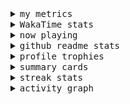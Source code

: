 <details>
  <summary>
    <samp>my metrics</samp>
  </summary>
  <br>

  ![🐳](https://github.com/kkhys/kkhys/blob/main/github-metrics.svg)
</details>

<details>
  <summary>
    <samp>WakaTime stats</samp>
  </summary>
  <br>

<!--START_SECTION:waka-->
![Code Time](http://img.shields.io/badge/Code%20Time-7%2C635%20hrs%2034%20mins-blue)

**🐱 My GitHub Data** 

> 📦 6.0 MB Used in GitHub's Storage 
 > 
> 🏆 2,737 Contributions in the Year 2025
 > 
> 💼 Opted to Hire
 > 
> 📜 19 Public Repositories 
 > 
> 🔑 26 Private Repositories 
 > 
**I'm an Early 🐤** 

```text
🌞 Morning                9729 commits        ███████░░░░░░░░░░░░░░░░░░   26.76 % 
🌆 Daytime                9733 commits        ███████░░░░░░░░░░░░░░░░░░   26.77 % 
🌃 Evening                14435 commits       ██████████░░░░░░░░░░░░░░░   39.70 % 
🌙 Night                  2460 commits        ██░░░░░░░░░░░░░░░░░░░░░░░   06.77 % 
```
📅 **I'm Most Productive on Sunday** 

```text
Monday                   4689 commits        ███░░░░░░░░░░░░░░░░░░░░░░   12.90 % 
Tuesday                  5158 commits        ████░░░░░░░░░░░░░░░░░░░░░   14.19 % 
Wednesday                5109 commits        ████░░░░░░░░░░░░░░░░░░░░░   14.05 % 
Thursday                 5194 commits        ████░░░░░░░░░░░░░░░░░░░░░   14.29 % 
Friday                   5171 commits        ████░░░░░░░░░░░░░░░░░░░░░   14.22 % 
Saturday                 4900 commits        ███░░░░░░░░░░░░░░░░░░░░░░   13.48 % 
Sunday                   6136 commits        ████░░░░░░░░░░░░░░░░░░░░░   16.88 % 
```


📊 **This Week I Spent My Time On** 

```text
🕑︎ Time Zone: Asia/Tokyo

💬 Programming Languages: 
Other                    31 hrs 3 mins       ███████████████░░░░░░░░░░   61.88 % 
TypeScript               13 hrs 45 mins      ███████░░░░░░░░░░░░░░░░░░   27.39 % 
Markdown                 2 hrs 17 mins       █░░░░░░░░░░░░░░░░░░░░░░░░   04.58 % 
Astro                    59 mins             ░░░░░░░░░░░░░░░░░░░░░░░░░   01.99 % 
JavaScript               36 mins             ░░░░░░░░░░░░░░░░░░░░░░░░░   01.21 % 

🔥 Editors: 
Chrome                   35 hrs 55 mins      ██████████████████░░░░░░░   71.58 % 
WebStorm                 14 hrs 15 mins      ███████░░░░░░░░░░░░░░░░░░   28.42 % 

💻 Operating System: 
Mac                      50 hrs 11 mins      █████████████████████████   100.00 % 
```


 Last Updated on 2025/10/06 18:55:53 UTC
<!--END_SECTION:waka-->
</details>

<details>
  <summary>
    <samp>now playing</samp>
  </summary>
  <br>

  [![🐟](https://spotify-github-profile.kittinanx.com/api/view?uid=31bo5yuxjgmecenqavrcmndnpt2m&cover_image=true&theme=default&show_offline=true&background_color=121212&interchange=false&bar_color_cover=false&bar_color=58c454)](https://github.com/kittinan/spotify-github-profile)
</details>

<details>
  <summary>
    <samp>github readme stats</samp>
  </summary>
  <br>

  <div> 
    <img alt="🐠" src="https://github-readme-stats.vercel.app/api?username=kkhys&count_private=true&show_icons=true&theme=dark&include_all_commits=true" />
    <img alt="🐟" src="https://github-readme-stats.vercel.app/api/top-langs/?username=kkhys&layout=compact&theme=dark&langs_count=10&hide=HTML,CSS,SCSS" />
  </div>
</details>

<details>
  <summary>
    <samp>profile trophies</samp>
  </summary>
  <br>

  [![🐬](https://github-profile-trophy.vercel.app/?username=kkhys&rank=SECRET,SSS,SS,S,AAA,AA,A&theme=darkhub&row=1&margin-w=10&no-bg=true)](https://github.com/ryo-ma/github-profile-trophy)
</details>

<details>
  <summary>
    <samp>summary cards</samp>
  </summary>
  <br>

  [![🐋](https://github-profile-summary-cards.vercel.app/api/cards/profile-details?username=kkhys&theme=github_dark)](https://github.com/vn7n24fzkq/github-profile-summary-cards)
  [![🦑](https://github-profile-summary-cards.vercel.app/api/cards/repos-per-language?username=kkhys&theme=github_dark)](https://github.com/vn7n24fzkq/github-profile-summary-cards)
  [![🦭](https://github-profile-summary-cards.vercel.app/api/cards/most-commit-language?username=kkhys&theme=github_dark)](https://github.com/vn7n24fzkq/github-profile-summary-cards)
  [![🦀](https://github-profile-summary-cards.vercel.app/api/cards/stats?username=kkhys&theme=github_dark)](https://github.com/vn7n24fzkq/github-profile-summary-cards)
  [![🦈](https://github-profile-summary-cards.vercel.app/api/cards/productive-time?username=kkhys&theme=github_dark)](https://github.com/vn7n24fzkq/github-profile-summary-cards)
</details>

<details>
  <summary>
    <samp>streak stats</samp>
  </summary>
  <br>

  [![🐠](https://github-readme-streak-stats.herokuapp.com?user=kkhys&theme=dark)](https://github.com/DenverCoder1/github-readme-streak-stats)
</details>

<details>
  <summary>
    <samp>activity graph</samp>
  </summary>
  <br>

  [![🐡](https://github-readme-activity-graph.vercel.app/graph?username=kkhys&theme=xcode)](https://github.com/ashutosh00710/github-readme-activity-graph)
</details>

